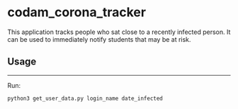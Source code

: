 # codam_corona_tracker

This application tracks people who sat close to a recently infected person. It can be used to immediately notify students that may be at risk.

## Usage
---

Run:

```py
python3 get_user_data.py login_name date_infected
```